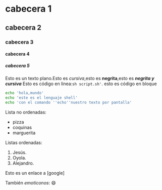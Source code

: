 
# cabecera 1
## cabecera 2
### cabecera 3
#### cabecera 4
##### cabecera 5
Esto es un texto plano.Esto es *cursiva*,esto es **negrita**,esto es ***negrita y cursiva***
Esto es código en linea:`sh script.sh'`. esto es código en bloque
```sh
echo 'hola,mundo'
echo 'este es el lenguaje shell'
echo 'con el comando ''echo''nuestro texto por pantalla'
```
Lista no ordenadas:


* pizza
* coquinas
* marguerita

Listas ordenadas:

1. Jesús.
2. Oyola.
3. Alejandro.

Esto es un enlace a [google]




También *emoticonos*:
:smile:

